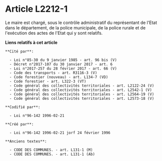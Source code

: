 # Article L2212-1

Le maire est chargé, sous le contrôle administratif du représentant de l'Etat dans le département, de la police municipale,
de la police rurale et de l'exécution des actes de l'Etat qui y sont relatifs.

**Liens relatifs à cet article**

	**Cité par**:

	  - Loi n°85-30 du 9 janvier 1985 - art. 96 bis (V)
	  - Décret n°2017-107 du 30 janvier 2017 - art. 6
	  - Loi n°2017-257 du 28 février 2017 - art. 66 (V)
	  - Code des transports - art. R3116-3 (V)
	  - Code forestier (nouveau) - art. L134-7 (VD)
	  - Code forestier - art. L322-3 (VT)
	  - Code général des collectivités territoriales - art. L2122-24 (V)
	  - Code général des collectivités territoriales - art. L2542-1 (V)
	  - Code général des collectivités territoriales - art. L2564-19 (V)
	  - Code général des collectivités territoriales - art. L2573-18 (V)

	**Codifié par**:

	  - Loi n°96-142 1996-02-21

	**Créé par**:

	  - Loi n°96-142 1996-02-21 jorf 24 février 1996

	**Anciens textes**:

	  - CODE DES COMMUNES. - art. L131-1 (M)
	  - CODE DES COMMUNES. - art. L131-1 (Ab)
